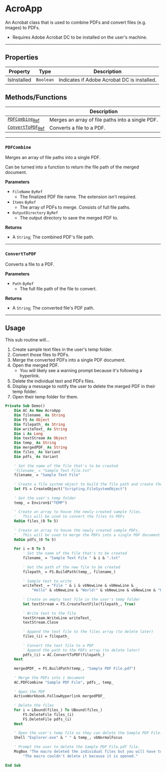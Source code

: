 # AcroApp

An Acrobat class that is used to combine PDFs and convert files (e.g. images) to PDFs.

- Requires Adobe Acrobat DC to be installed on the user's machine.

---

## Properties

| Property    | Type      | Description                                 |
|-------------|-----------|---------------------------------------------|
| IsInstalled | `Boolean` | Indicates if Adobe Acrobat DC is installed. |

## Methods/Functions

|                                                                      | Description                                      |
|----------------------------------------------------------------------|--------------------------------------------------|
| [`PDFCombine`](#pdfcombine)<sub>[Ref](AcroApp.cls#L74)</sub> | Merges an array of file paths into a single PDF. |
| [`ConvertToPDF`](#converttopdf)<sub>[Ref](AcroApp.cls#L158)</sub>    | Converts a file to a PDF.                        |

---

### `PDFCombine` 

Merges an array of file paths into a single PDF.

Can be turned into a function to return the file path of the merged document.

**Parameters**
- `FileName` `ByRef`
    - The finalized PDF file name. The extension isn't required.
- `Items` `ByRef`
    - The array of PDFs to merge. Consists of full file paths.
- `OutputDirectory` `ByRef`
    - The output directory to save the merged PDF to.

**Returns**
- A `String`; The combined PDF's file path.

---

### `ConvertToPDF` 

Converts a file to a PDF.

**Parameters**
- `Path` `ByRef`
    - The full file path of the file to convert.

**Returns**
- A `String`; The converted file's PDF path.


---

## Usage

This sub routine will...
1. Create sample text files in the user's temp folder.
2. Convert those files to PDFs.
3. Merge the converted PDFs into a single PDF document.
4. Open the merged PDF.
    - You will likely see a warning prompt because it's following a hyperlink.
5. Delete the individual text and PDFs files.
6. Display a message to notify the user to delete the merged PDF in their temp folder.
7. Open their temp folder for them.

```vb
Private Sub Demo()
    Dim AC As New AcroApp
    Dim filename_ As String
    Dim FS As Object
    Dim filepath_ As String
    Dim writeText_ As String
    Dim i As Long
    Dim textStream As Object
    Dim temp_ As String
    Dim mergedPDF_ As String
    Dim files_ As Variant
    Dim pdfs_ As Variant
    
    ' Set the name of the file that's to be created
    'filename_ = "Sample Text File.txt"
    filename_ = "Sample Text File"
    
    ' Create a file system object to build the file path and create the text file
    Set FS = CreateObject("Scripting.FileSystemObject")
    
    ' Get the user's temp folder
    temp_ = Environ$("TEMP")
    
    ' Create an array to house the newly created sample files.
    '   This will be used to convert the files to PDFs
    ReDim files_(0 To 5)
    
    ' Create an array to house the newly created sample PDFs.
    '   This will be used to merge the PDFs into a single PDF document
    ReDim pdfs_(0 To 5)
    
    For i = 0 To 5
        ' Set the name of the file that's to be created
        filename_ = "Sample Text File " & i & ".txt"
        
        ' Get the path of the new file to be created
        filepath_ = FS.BuildPath(temp_, filename_)
        
        ' Sample text to write
        writeText_ = "File " & i & vbNewLine & vbNewLine & _
            "Hello" & vbNewLine & "World!" & vbNewLine & vbNewLine & "How are you?"
        
        ' Create an empty text file in the user's temp folder
        Set textStream = FS.CreateTextFile(filepath_, True)
      
        ' Write text to the file
        textStream.WriteLine writeText_
        textStream.Close
        
        ' Append the text file to the files array (to delete later)
        files_(i) = filepath_
        
        ' Convert the text file to a PDF
        ' Append the path to the PDFs array (to delete later)
        pdfs_(i) = AC.ConvertToPDF(filepath_)
    Next
    
    mergedPDF_ = FS.BuildPath(temp_, "Sample PDF File.pdf")
    
    ' Merge the PDFs into 1 document
    AC.PDFCombine "Sample PDF File", pdfs_, temp_
    
    ' Open the PDF
    ActiveWorkbook.FollowHyperlink mergedPDF_
    
    ' Delete the files
    For i = LBound(files_) To UBound(files_)
        FS.DeleteFile files_(i)
        FS.DeleteFile pdfs_(i)
    Next
    
    ' Open the user's temp file so they can delete the Sample PDF File.pdf file.
    Shell "Explorer.exe" & " " & temp_, vbNormalFocus
    
    ' Prompt the user to delete the Sample PDF File.pdf file.
    MsgBox "The macro deleted the individual files but you will have to delete the 'Sample PDF File.pdf' in the temp folder." & vbNewLine & _
        "The macro couldn't delete it because it is opened."
    
End Sub
```
